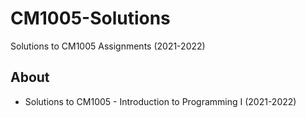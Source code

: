# CM1005-Solutions
Solutions to CM1005 Assignments (2021-2022)
## About
- Solutions to CM1005 - Introduction to Programming I (2021-2022)

